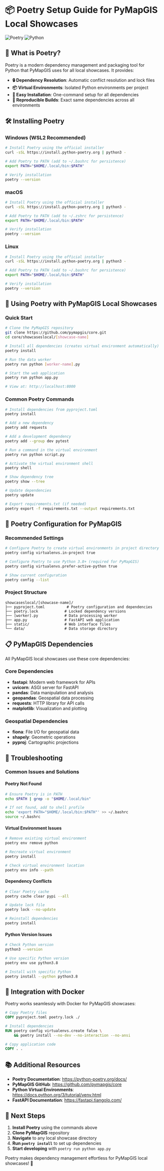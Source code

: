 # 📦 Poetry Setup Guide for PyMapGIS Local Showcases

![Poetry](https://img.shields.io/badge/Poetry-Dependency%20Management-blue) ![Python](https://img.shields.io/badge/Python-3.8%2B-green)

## 🎯 What is Poetry?

Poetry is a modern dependency management and packaging tool for Python that PyMapGIS uses for all local showcases. It provides:

- **🔒 Dependency Resolution**: Automatic conflict resolution and lock files
- **📦 Virtual Environments**: Isolated Python environments per project
- **🚀 Easy Installation**: One-command setup for all dependencies
- **🔄 Reproducible Builds**: Exact same dependencies across all environments

## 🛠️ Installing Poetry

### Windows (WSL2 Recommended)
```bash
# Install Poetry using the official installer
curl -sSL https://install.python-poetry.org | python3 -

# Add Poetry to PATH (add to ~/.bashrc for persistence)
export PATH="$HOME/.local/bin:$PATH"

# Verify installation
poetry --version
```

### macOS
```bash
# Install Poetry using the official installer
curl -sSL https://install.python-poetry.org | python3 -

# Add Poetry to PATH (add to ~/.zshrc for persistence)
export PATH="$HOME/.local/bin:$PATH"

# Verify installation
poetry --version
```

### Linux
```bash
# Install Poetry using the official installer
curl -sSL https://install.python-poetry.org | python3 -

# Add Poetry to PATH (add to ~/.bashrc for persistence)
export PATH="$HOME/.local/bin:$PATH"

# Verify installation
poetry --version
```

## 🚀 Using Poetry with PyMapGIS Local Showcases

### Quick Start
```bash
# Clone the PyMapGIS repository
git clone https://github.com/pymapgis/core.git
cd core/showcaseslocal/[showcase-name]

# Install all dependencies (creates virtual environment automatically)
poetry install

# Run the data worker
poetry run python [worker-name].py

# Start the web application
poetry run python app.py

# View at: http://localhost:8000
```

### Common Poetry Commands
```bash
# Install dependencies from pyproject.toml
poetry install

# Add a new dependency
poetry add requests

# Add a development dependency
poetry add --group dev pytest

# Run a command in the virtual environment
poetry run python script.py

# Activate the virtual environment shell
poetry shell

# Show dependency tree
poetry show --tree

# Update dependencies
poetry update

# Export requirements.txt (if needed)
poetry export -f requirements.txt --output requirements.txt
```

## 🔧 Poetry Configuration for PyMapGIS

### Recommended Settings
```bash
# Configure Poetry to create virtual environments in project directory
poetry config virtualenvs.in-project true

# Configure Poetry to use Python 3.8+ (required for PyMapGIS)
poetry config virtualenvs.prefer-active-python true

# Show current configuration
poetry config --list
```

### Project Structure
```
showcaseslocal/[showcase-name]/
├── pyproject.toml          # Poetry configuration and dependencies
├── poetry.lock            # Locked dependency versions
├── [worker].py            # Data processing worker
├── app.py                 # FastAPI web application
├── static/                # Web interface files
└── data/                  # Data storage directory
```

## 📋 PyMapGIS Dependencies

All PyMapGIS local showcases use these core dependencies:

### Core Dependencies
- **fastapi**: Modern web framework for APIs
- **uvicorn**: ASGI server for FastAPI
- **pandas**: Data manipulation and analysis
- **geopandas**: Geospatial data processing
- **requests**: HTTP library for API calls
- **matplotlib**: Visualization and plotting

### Geospatial Dependencies
- **fiona**: File I/O for geospatial data
- **shapely**: Geometric operations
- **pyproj**: Cartographic projections

## 🐛 Troubleshooting

### Common Issues and Solutions

#### Poetry Not Found
```bash
# Ensure Poetry is in PATH
echo $PATH | grep -o "$HOME/.local/bin"

# If not found, add to shell profile
echo 'export PATH="$HOME/.local/bin:$PATH"' >> ~/.bashrc
source ~/.bashrc
```

#### Virtual Environment Issues
```bash
# Remove existing virtual environment
poetry env remove python

# Recreate virtual environment
poetry install

# Check virtual environment location
poetry env info --path
```

#### Dependency Conflicts
```bash
# Clear Poetry cache
poetry cache clear pypi --all

# Update lock file
poetry lock --no-update

# Reinstall dependencies
poetry install
```

#### Python Version Issues
```bash
# Check Python version
python3 --version

# Use specific Python version
poetry env use python3.8

# Install with specific Python
poetry install --python python3.8
```

## 🔗 Integration with Docker

Poetry works seamlessly with Docker for PyMapGIS showcases:

```dockerfile
# Copy Poetry files
COPY pyproject.toml poetry.lock ./

# Install dependencies
RUN poetry config virtualenvs.create false \
    && poetry install --no-dev --no-interaction --no-ansi

# Copy application code
COPY . .
```

## 📚 Additional Resources

- **Poetry Documentation**: https://python-poetry.org/docs/
- **PyMapGIS GitHub**: https://github.com/pymapgis/core
- **Python Virtual Environments**: https://docs.python.org/3/tutorial/venv.html
- **FastAPI Documentation**: https://fastapi.tiangolo.com/

## 🎯 Next Steps

1. **Install Poetry** using the commands above
2. **Clone PyMapGIS** repository
3. **Navigate** to any local showcase directory
4. **Run `poetry install`** to set up dependencies
5. **Start developing** with `poetry run python app.py`

Poetry makes dependency management effortless for PyMapGIS local showcases! 🚀
